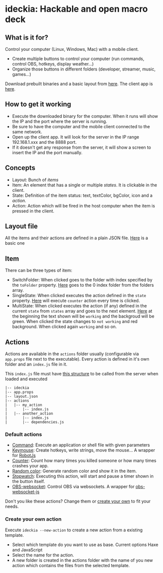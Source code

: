 # ideckia: Hackable and open macro deck

## What is it for?

Control your computer (Linux, Windows, Mac) with a mobile client.

* Create multiple buttons to control your computer (run commands, control OBS, hotkeys, display weather...)
* Organize those buttons in different folders (developer, streamer, music, games...)

Download prebuilt binaries and a basic layout from [here](https://github.com/ideckia/ideckia/releases). The client app is [here](https://github.com/ideckia/mobile_client/releases).

## How to get it working

* Execute the downloaded binary for the computer. When it runs will show the IP and the port where the server is running.
* Be sure to have the computer and the mobile client connected to the same network.
* Open up the client app. It will look for the server in the IP range 192.168.1.xxx and the 8888 port.
 * If it doesn't get any response from the server, it will show a screen to insert the IP and the port manually.

## Concepts

* Layout: Bunch of _items_
* Item: An element that has a single or multiple _states_. It is clickable in the client.
* State: Definition of the item status: text, textColor, bgColor, icon and a _action_.
* Action: Action which will be fired in the host computer when the item is pressed in the client.

## Layout file

All the items and their actions are defined in a plain JSON file. [Here](https://github.com/ideckia/ideckia/blob/master/layout.json) is a basic one

## Item

There can be three types of item:

* SwitchFolder: When clicked goes to the folder with index specified by the `toFolder` property. [Here](https://github.com/ideckia/ideckia/blob/master/layout.json#L79-L85) goes to the 0 index folder from the folders array.
* SingleState: When clicked executes the action defined in the `state` property. [Here](https://github.com/ideckia/ideckia/blob/master/layout.json#L44-L56) will execute `counter` action every time is clicked.
* MultiState: When clicked executes the action (if any) defined in the current `state` from `states` array and goes to the next element. [Here](https://github.com/ideckia/ideckia/blob/master/layout.json#L27-L39) at the beginning the text shown will be `working` and the backgroud will be green. When clicked the state changes to `not working` and red background. When clicked again `working` and so on.

## Actions

Actions are available in the `actions` folder usually (configurable via `app.props` file next to the executable). Every action is defined in it's own folder and an `index.js` file in it.

This `index.js` file must have [this structure](https://github.com/ideckia/ideckia_api#action-structure) to be called from the server when loaded and executed

```
|-- ideckia
|-- app.props
|-- layout.json
|-- actions
|   |-- my_action
|       |-- index.js
|   |-- another_action
|       |-- index.js
|       |-- dependencies.js
```
### Default actions

* [Command](https://github.com/ideckia/action_command): Execute an application or shell file with given parameters 
* [Keymouse](https://github.com/ideckia/action_keymouse): Create hotkeys, write strings, move the mouse... A wrapper for [RobotJs](http://robotjs.io/)
* [Counter](https://github.com/ideckia/action_counter): Count how many times you killed someone or how many times crashes your app.
* [Random color](https://github.com/ideckia/action_random-color): Generate random color and show it in the item.
* [Stopwatch](https://github.com/ideckia/action_stopwatch): Executing this action, will start and pause a timer shown in the button itself.
* [OBS-websocket](https://github.com/ideckia/action_obs-websocket): Control OBS via websockets. A wrapper for [obs-websocket-js](https://www.npmjs.com/package/obs-websocket-js)

Don't you like these actions? Change them or [create your own](#create-your-own-action) to fit your needs.

### Create your own action

Execute `ideckia --new-action` to create a new action from a existing template.
  * Select which template do you want to use as base. Current options Haxe and JavaScript
  * Select the name for the action.
  * A new folder is created in the actions folder with the name of you new action which contains the files from the selected template.
